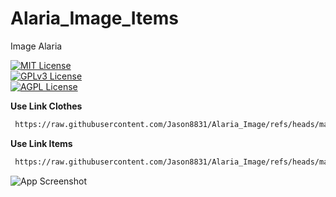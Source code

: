 # Alaria_Image_Items
Image Alaria

[![MIT License](https://img.shields.io/badge/License-MIT-green.svg)](https://choosealicense.com/licenses/mit/)  
[![GPLv3 License](https://img.shields.io/badge/License-GPL%20v3-yellow.svg)](https://choosealicense.com/licenses/gpl-3.0/)  
[![AGPL License](https://img.shields.io/badge/license-AGPL-blue.svg)](https://choosealicense.com/licenses/gpl-3.0/)

**Use Link Clothes**
~~~bash  
 https://raw.githubusercontent.com/Jason8831/Alaria_Image/refs/heads/main/Clothes/
~~~

**Use Link Items**
~~~bash  
 https://raw.githubusercontent.com/Jason8831/Alaria_Image/refs/heads/main/Items/
~~~

![App Screenshot](https://r2.fivemanage.com/wGtzT6cTc20X2NH7pK9DU/logo_alaria_512x512.png)